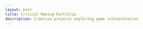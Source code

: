 ```yaml
---
layout: post
title: Critical Making Portfolio
description: Creative projects exploring game interpretation
---
```

